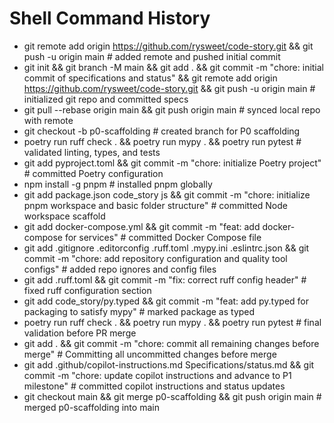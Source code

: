 # Shell Command History

- git remote add origin https://github.com/rysweet/code-story.git && git push -u origin main  # added remote and pushed initial commit
- git init && git branch -M main && git add . && git commit -m "chore: initial commit of specifications and status" && git remote add origin https://github.com/rysweet/code-story.git && git push -u origin main  # initialized git repo and committed specs
- git pull --rebase origin main && git push origin main  # synced local repo with remote
- git checkout -b p0-scaffolding  # created branch for P0 scaffolding
- poetry run ruff check . && poetry run mypy . && poetry run pytest  # validated linting, types, and tests
- git add pyproject.toml && git commit -m "chore: initialize Poetry project"  # committed Poetry configuration
- npm install -g pnpm  # installed pnpm globally
- git add package.json code_story js && git commit -m "chore: initialize pnpm workspace and basic folder structure"  # committed Node workspace scaffold
- git add docker-compose.yml && git commit -m "feat: add docker-compose for services"  # committed Docker Compose file
- git add .gitignore .editorconfig .ruff.toml .mypy.ini .eslintrc.json && git commit -m "chore: add repository configuration and quality tool configs"  # added repo ignores and config files
- git add .ruff.toml && git commit -m "fix: correct ruff config header"  # fixed ruff configuration section
- git add code_story/py.typed && git commit -m "feat: add py.typed for packaging to satisfy mypy"  # marked package as typed
- poetry run ruff check . && poetry run mypy . && poetry run pytest  # final validation before PR merge
- git add . && git commit -m "chore: commit all remaining changes before merge"  # Committing all uncommitted changes before merge
- git add .github/copilot-instructions.md Specifications/status.md && git commit -m "chore: update copilot instructions and advance to P1 milestone"  # committed copilot instructions and status updates
- git checkout main && git merge p0-scaffolding && git push origin main  # merged p0-scaffolding into main
